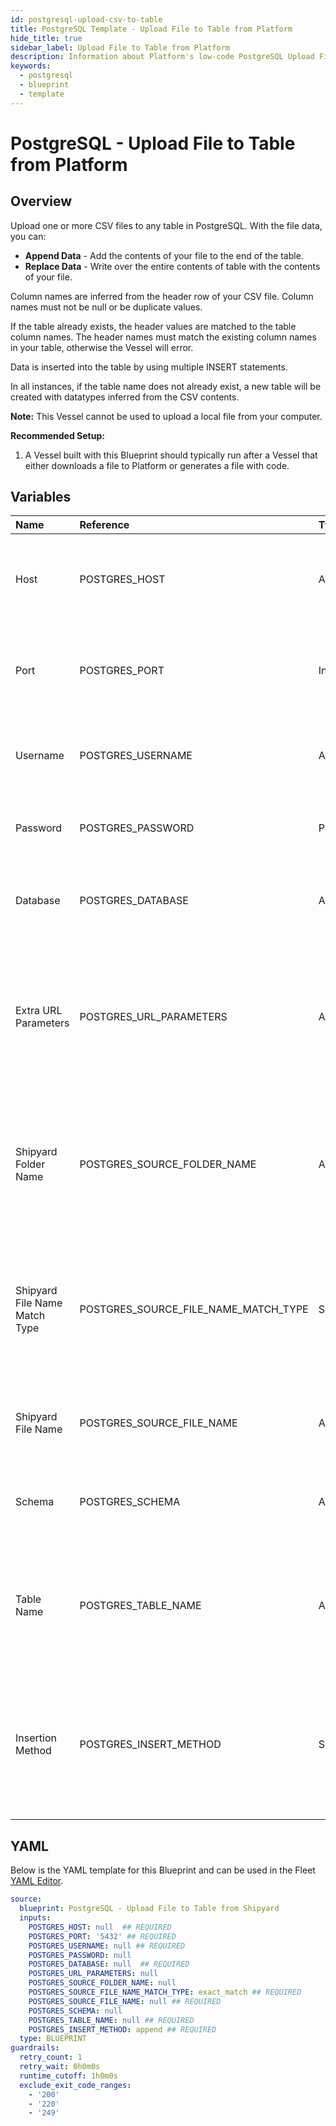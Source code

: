 ```yaml
---
id: postgresql-upload-csv-to-table
title: PostgreSQL Template - Upload File to Table from Platform
hide_title: true
sidebar_label: Upload File to Table from Platform
description: Information about Platform's low-code PostgreSQL Upload File to Table from Platform blueprint. Upload a CSV file to any table in PostgreSQL.
keywords:
  - postgresql
  - blueprint
  - template
---
```


# PostgreSQL - Upload File to Table from Platform



## Overview

Upload one or more CSV files to any table in PostgreSQL. With the file data, you can:
- **Append Data** - Add the contents of your file to the end of the table.
- **Replace Data** - Write over the entire contents of table with the contents of your file.

Column names are inferred from the header row of your CSV file. Column names must not be null or be duplicate values.

If the table already exists, the header values are matched to the table column names. The header names must match the existing column names in your table, otherwise the Vessel will error.

Data is inserted into the table by using multiple INSERT statements.

In all instances, if the table name does not already exist, a new table will be created with datatypes inferred from the CSV contents.

**Note:** This Vessel cannot be used to upload a local file from your computer.

**Recommended Setup:**

1. A Vessel built with this Blueprint should typically run after a Vessel that either downloads a file to Platform or generates a file with code. 

## Variables

| Name | Reference | Type | Required | Default | Options | Description             |
|:-----|:----------|:-----|:---------|:--------|:--------|:------------------------|
| Host | POSTGRES_HOST | Alphanumeric | :white_check_mark: | - | - | The domain or the IP address of the database you want to connect to. |
| Port | POSTGRES_PORT | Integer | :white_check_mark: | `"5432"` | - | Number for the database port to connect to. Defaults to 5432. |
| Username | POSTGRES_USERNAME | Alphanumeric | :white_check_mark: | - | - | Name of the user to connect to the database with. |
| Password | POSTGRES_PASSWORD | Password | :heavy_minus_sign: | - | - | Password associated to the provided username. |
| Database | POSTGRES_DATABASE | Alphanumeric | :white_check_mark: | - | - | Name of the database in PostgreSQL to connect to. |
| Extra URL Parameters | POSTGRES_URL_PARAMETERS | Alphanumeric | :heavy_minus_sign: | - | - | Extra parameters that will be placed at the end of the connection string, after the "?". Must be separated by "&". |
| Shipyard Folder Name | POSTGRES_SOURCE_FOLDER_NAME | Alphanumeric | :heavy_minus_sign: | - | - | Folder where the file to upload can be found. If left blank, will search in the current working directory. |
| Shipyard File Name Match Type | POSTGRES_SOURCE_FILE_NAME_MATCH_TYPE | Select | :white_check_mark: | `exact_match` | Exact Match: `exact_match`<br></br><br></br>Regex Match: `regex_match`<br></br><br></br> | Determines if the text in "File Name" will match exactly to a single file, or use regex to match to multiple files. |
| Shipyard File Name | POSTGRES_SOURCE_FILE_NAME | Alphanumeric | :white_check_mark: | - | - | The file name that contains the data you want uploaded. |
| Schema | POSTGRES_SCHEMA | Alphanumeric | :heavy_minus_sign: | - | - | Schema where the table you're creating or uploading to exists. |
| Table Name | POSTGRES_TABLE_NAME | Alphanumeric | :white_check_mark: | - | - | Name of the table where you want data inserted. If the table doesn't already exist, it will be created. |
| Insertion Method | POSTGRES_INSERT_METHOD | Select | :white_check_mark: | `append` | Append Data: `append`<br></br><br></br>Replace Data: `replace`<br></br><br></br> | Determines how the data in your file will be added into the target table. |




## YAML

Below is the YAML template for this Blueprint and can be used in the
Fleet [YAML Editor](../../reference/fleets/yaml-editor.md).

```yaml
source:
  blueprint: PostgreSQL - Upload File to Table from Shipyard
  inputs:
    POSTGRES_HOST: null  ## REQUIRED
    POSTGRES_PORT: '5432' ## REQUIRED
    POSTGRES_USERNAME: null ## REQUIRED
    POSTGRES_PASSWORD: null
    POSTGRES_DATABASE: null  ## REQUIRED
    POSTGRES_URL_PARAMETERS: null
    POSTGRES_SOURCE_FOLDER_NAME: null
    POSTGRES_SOURCE_FILE_NAME_MATCH_TYPE: exact_match ## REQUIRED
    POSTGRES_SOURCE_FILE_NAME: null ## REQUIRED
    POSTGRES_SCHEMA: null
    POSTGRES_TABLE_NAME: null ## REQUIRED
    POSTGRES_INSERT_METHOD: append ## REQUIRED
  type: BLUEPRINT
guardrails:
  retry_count: 1
  retry_wait: 0h0m0s
  runtime_cutoff: 1h0m0s
  exclude_exit_code_ranges:
    - '200'
    - '220'
    - '249'
 ```


